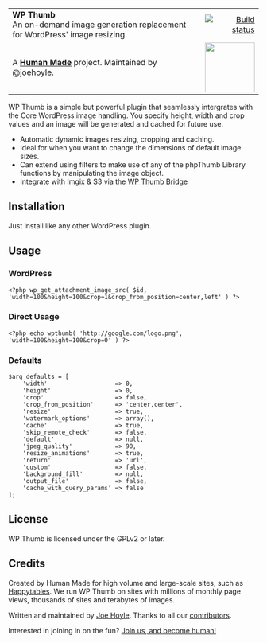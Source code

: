 <table width="100%">
	<tr>
		<td align="left" width="70">
			<strong>WP Thumb</strong><br />
			An on-demand image generation replacement for WordPress' image resizing.
		</td>
		<td align="right" width="20%">
			<a href="https://travis-ci.org/humanmade/WPThumb">
				<img src="https://api.travis-ci.org/humanmade/WPThumb.svg?branch=master" alt="Build status">
			</a>
		</td>
	</tr>
	<tr>
		<td>
			A <strong><a href="https://hmn.md/">Human Made</a></strong> project. Maintained by @joehoyle.
		</td>
		<td align="center">
			<img src="https://hmn.md/content/themes/hmnmd/assets/images/hm-logo.svg" width="100" />
		</td>
	</tr>
</table>

WP Thumb is a simple but powerful plugin that seamlessly intergrates with the Core WordPress image handling. You specify height, width and crop values and an image will be generated and cached for future use.

* Automatic dynamic images resizing, cropping and caching.
* Ideal for when you want to change the dimensions of default image sizes.
* Can extend using filters to make use of any of the phpThumb Library functions by manipulating the image object.
* Integrate with Imgix & S3 via the [WP Thumb Bridge](https://github.com/humanmade/wpthumb-bridge)

## Installation 

Just install like any other WordPress plugin.

## Usage

### WordPress

`<?php wp_get_attachment_image_src( $id, 'width=100&height=100&crop=1&crop_from_position=center,left' ) ?>`


### Direct Usage

`<?php echo wpthumb( 'http://google.com/logo.png', 'width=100&height=100&crop=0' ) ?>`


### Defaults

```
$arg_defaults = [
	'width'                   => 0,
	'height'                  => 0,
	'crop'                    => false,
	'crop_from_position'      => 'center,center',
	'resize'                  => true,
	'watermark_options'       => array(),
	'cache'                   => true,
	'skip_remote_check'       => false,
	'default'                 => null,
	'jpeg_quality'            => 90,
	'resize_animations'       => true,
	'return'                  => 'url',
	'custom'                  => false,
	'background_fill'         => null,
	'output_file'             => false,
	'cache_with_query_params' => false
];
```


## License
WP Thumb is licensed under the GPLv2 or later.

## Credits
Created by Human Made for high volume and large-scale sites, such as [Happytables](http://happytables.com/). We run WP Thumb on sites with millions of monthly page views, thousands of sites and terabytes of images.

Written and maintained by [Joe Hoyle](https://github.com/joehoyle). Thanks to all our [contributors](https://github.com/humanmade/WPThumb/graphs/contributors).

Interested in joining in on the fun? [Join us, and become human!](https://hmn.md/is/hiring/)
